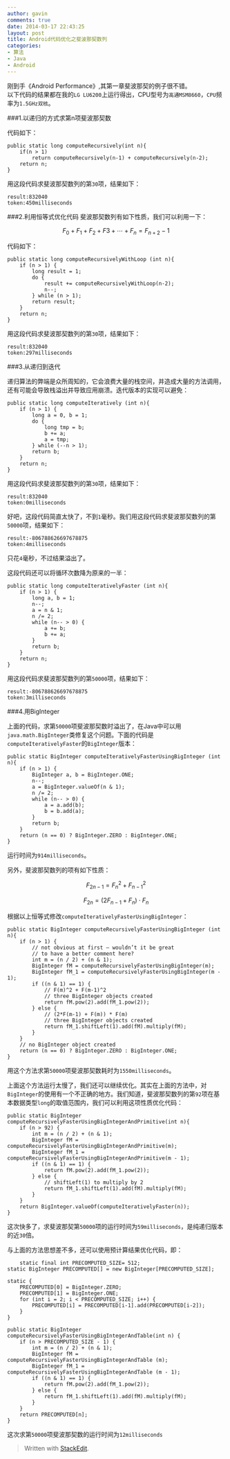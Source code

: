 ```yaml
---
author: gavin
comments: true
date: 2014-03-17 22:43:25
layout: post
title: Android代码优化之斐波那契数列
categories:
- 算法
- Java
- Android
---
```


刚到手《Android Performance》,其第一章斐波那契的例子很不错。  
以下代码的结果都在我的`LG LU6200`上运行得出，CPU型号为`高通MSM8660`，`CPU`频率为`1.5GHz双核`。

###1.以递归的方式求第n项斐波那契数

代码如下：

    public static long computeRecursively(int n){
        if(n > 1)
            return computeRecursively(n-1) + computeRecursively(n-2);
        return n;
    }

用这段代码求斐波那契数列的第`30`项，结果如下：

    result:832040
    token:450milliseconds

###2.利用恒等式优化代码
斐波那契数列有如下性质，我们可以利用一下：

$$ F_0+F_1+F_2+F3+\cdots+F_n=F_{n+2}-1 $$

代码如下：

    public static long computeRecursivelyWithLoop (int n){
        if (n > 1) {
            long result = 1;
            do {
                result += computeRecursivelyWithLoop(n-2);
                n--;
            } while (n > 1);
            return result;
        }
        return n;
    }

用这段代码求斐波那契数列的第`30`项，结果如下：

    result:832040
    token:297milliseconds

###3.从递归到迭代

递归算法的弊端是众所周知的，它会浪费大量的栈空间，并造成大量的方法调用，还有可能会导致栈溢出并导致应用崩溃。迭代版本的实现可以避免：

    public static long computeIteratively (int n){
        if (n > 1) {
            long a = 0, b = 1;
            do {
                long tmp = b;
                b += a;
                a = tmp;
            } while (--n > 1);
            return b;
        }
        return n;
    }

用这段代码求斐波那契数列的第`30`项，结果如下：

    result:832040
    token:0milliseconds

好吧，这段代码简直太快了，不到`1`毫秒。我们用这段代码求斐波那契数列的第`50000`项，结果如下：

    result:-806788626697678875
    token:4milliseconds

只花`4`毫秒，不过结果溢出了。

这段代码还可以将循环次数降为原来的一半：

    public static long computeIterativelyFaster (int n){
        if (n > 1) {
            long a, b = 1;
            n--;
            a = n & 1;
            n /= 2;
            while (n-- > 0) {
                a += b;
                b += a;
            }
            return b;
        }
        return n;
    }

用这段代码求斐波那契数列的第`50000`项，结果如下：

    result:-806788626697678875
    token:3milliseconds

###4.用BigInteger

上面的代码，求第`50000`项斐波那契数时溢出了，在Java中可以用`java.math.BigInteger`类修复这个问题。下面的代码是`computeIterativelyFaster`的`BigInteger`版本：

    public static BigInteger computeIterativelyFasterUsingBigInteger (int n){
		if (n > 1) {
			BigInteger a, b = BigInteger.ONE;
			n--;
			a = BigInteger.valueOf(n & 1);
			n /= 2;
			while (n-- > 0) {
				a = a.add(b);
				b = b.add(a);
			}
			return b;
		}
		return (n == 0) ? BigInteger.ZERO : BigInteger.ONE;
	}

运行时间为`914milliseconds`。

另外，斐波那契数列的项有如下性质：

$$ F_{2n-1}=F^2_n+F^2_{n-1} $$

$$ F_{2n}=(2F_{n-1}+F_n)\cdot F_n $$

根据以上恒等式修改`computeIterativelyFasterUsingBigInteger`：

    public static BigInteger computeRecursivelyFasterUsingBigInteger (int n){
        if (n > 1) {
            // not obvious at first – wouldn’t it be great 
            // to have a better comment here?
            int m = (n / 2) + (n & 1); 
            BigInteger fM = computeRecursivelyFasterUsingBigInteger(m);
            BigInteger fM_1 = computeRecursivelyFasterUsingBigInteger(m - 1);
            if ((n & 1) == 1) {
                // F(m)^2 + F(m-1)^2
                // three BigInteger objects created
                return fM.pow(2).add(fM_1.pow(2));
            } else {
                // (2*F(m-1) + F(m)) * F(m)
                // three BigInteger objects created
                return fM_1.shiftLeft(1).add(fM).multiply(fM); 
            }
        }
        // no BigInteger object created
        return (n == 0) ? BigInteger.ZERO : BigInteger.ONE; 
    }

用这个方法求第`50000`项斐波那契数耗时为`1550milliseconds`。

上面这个方法运行太慢了，我们还可以继续优化。其实在上面的方法中，对`BigInteger`的使用有一个不正确的地方。我们知道，斐波那契数列的第`92`项在基本数据类型`long`的取值范围内，我们可以利用这项性质优化代码：

    public static BigInteger computeRecursivelyFasterUsingBigIntegerAndPrimitive(int n){
		if (n > 92) {
			int m = (n / 2) + (n & 1);
			BigInteger fM = computeRecursivelyFasterUsingBigIntegerAndPrimitive(m);
			BigInteger fM_1 = computeRecursivelyFasterUsingBigIntegerAndPrimitive(m - 1);
			if ((n & 1) == 1) {
				return fM.pow(2).add(fM_1.pow(2));
			} else {
			    // shiftLeft(1) to multiply by 2
				return fM_1.shiftLeft(1).add(fM).multiply(fM); 
			}
		}
		return BigInteger.valueOf(computeIterativelyFaster(n));
	}

这次快多了，求斐波那契第`50000`项的运行时间为`59milliseconds`，是纯递归版本的近`30`倍。

与上面的方法思想差不多，还可以使用预计算结果优化代码，即：

    	static final int PRECOMPUTED_SIZE= 512;
	static BigInteger PRECOMPUTED[] = new BigInteger[PRECOMPUTED_SIZE];
	
	static {
		PRECOMPUTED[0] = BigInteger.ZERO;
		PRECOMPUTED[1] = BigInteger.ONE;
		for (int i = 2; i < PRECOMPUTED_SIZE; i++) {
			PRECOMPUTED[i] = PRECOMPUTED[i-1].add(PRECOMPUTED[i-2]);
		}
	}
	
	public static BigInteger computeRecursivelyFasterUsingBigIntegerAndTable(int n)	{
		if (n > PRECOMPUTED_SIZE - 1) {
			int m = (n / 2) + (n & 1);
			BigInteger fM = computeRecursivelyFasterUsingBigIntegerAndTable (m);
			BigInteger fM_1 = computeRecursivelyFasterUsingBigIntegerAndTable (m - 1);
			if ((n & 1) == 1) {
				return fM.pow(2).add(fM_1.pow(2));
			} else {
				return fM_1.shiftLeft(1).add(fM).multiply(fM);
			}
		}
		return PRECOMPUTED[n];
	}

这次求第`50000`项斐波那契数的运行时间为`12milliseconds`

> Written with [StackEdit](https://stackedit.io/).